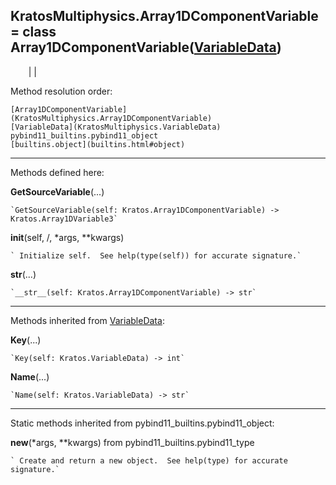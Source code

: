   
**KratosMultiphysics.Array1DComponentVariable** = class
Array1DComponentVariable([VariableData](KratosMultiphysics.VariableData))  
---  
`    `|   |

Method resolution order:

    [Array1DComponentVariable](KratosMultiphysics.Array1DComponentVariable)
    [VariableData](KratosMultiphysics.VariableData)
    pybind11_builtins.pybind11_object
    [builtins.object](builtins.html#object)

* * *

Methods defined here:  

**GetSourceVariable**(...)

    `GetSourceVariable(self: Kratos.Array1DComponentVariable) -> Kratos.Array1DVariable3`

**__init__**(self, /, *args, **kwargs)

    ` Initialize self.  See help(type(self)) for accurate signature.`

**__str__**(...)

    `__str__(self: Kratos.Array1DComponentVariable) -> str`

* * *

Methods inherited from [VariableData](KratosMultiphysics.VariableData):  

**Key**(...)

    `Key(self: Kratos.VariableData) -> int`

**Name**(...)

    `Name(self: Kratos.VariableData) -> str`

* * *

Static methods inherited from pybind11_builtins.pybind11_object:  

**__new__**(*args, **kwargs) from pybind11_builtins.pybind11_type

    ` Create and return a new object.  See help(type) for accurate signature.`

